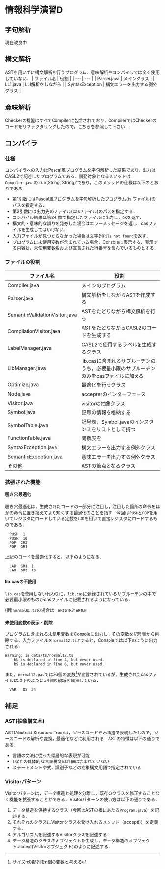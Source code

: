 # 情報科学演習D

## 字句解析
現在改良中

## 構文解析
ASTを用いずに構文解析を行うプログラム．意味解析やコンパイラでは全く使用していない．
| ファイル名 | 役割 |
| --- | --- |
| Parser.java | メインクラス |
| LL1.java | LL1解析をしながら |
| SyntaxException | 構文エラーを出力する例外クラス |

## 意味解析
Checkerの機能はすべてCompilerに包含されており，CompilerではCheckerのコードをリファクタリングしたので，こちらを参照して下さい．

## コンパイラ
### 仕様
コンパイラへの入力はPascal風プログラムを字句解析した結果であり，出力はCASL2で記述したプログラムである．開発対象となるメソッドは `Compiler.java`の`run(String, String)'であり，このメソッドの仕様は以下のとおりである．
- 第1引数にはPascal風プログラムを字句解析したプログラム(ts ファイル)のパスを指定する．
- 第2引数には出力先のファイル(casファイル)のパスを指定する．
- コンパイル結果は第2引数で指定したファイルに出力し，`OK`を返す．
- 構文的・意味的な誤りを発券した場合はエラーメッセージを返し，casファイルを生成してはいけない．
- 入力ファイルが見つからなかった場合は文字列`File not found`を返す．
- プログラムに未使用変数が含まれている場合，Consoleに表示する．表示する内容は，未使用変数名および宣言された行番号を含んでいるものとする．

### ファイルの役割
| ファイル名 | 役割 |
| ---- | ---- |
| Compiler.java | メインのプログラム |
| Parser.java | 構文解析をしながらASTを作成する |
| SemanticValidationVisitor.java | ASTをたどりながら構文解析を行う |
| CompilationVisitor.java | ASTをたどりながらCASL2のコードを生成する |
| LabelManager.java | CASL2で使用するラベルを生成するクラス |
| LibManager.java | lib.casに含まれるサブルーチンのうち，必要最小限のサブルーチンのみをcasファイルに加える |
| Optimize.java | 最適化を行うクラス |
| Node.java | accepterのインターフェース |
| Visitor.java | visitorの抽象クラス |
| Symbol.java | 記号の情報を格納する |
| SymbolTable.java | 記号表，Symbol.javaのインスタンスをリストとして持つ |
| FunctionTable.java | 関数表を |
| SyntaxException.java | 構文エラーを出力する例外クラス |
| SemanticException.java | 意味エラーを出力する例外クラス |
| その他 | ASTの節点となるクラス |

### 拡張された機能
#### 覗き穴最適化
覗き穴最適化は，生成されたコードの一部分に注目し，注目した箇所の命令をほかの命令に置き換えてより短くする最適化のことを指す．今回は`PUSH`と`POP`を用いてレジスタにロードしている定数を`LAD`を用いて直接レジスタにロードするものである．
``` 
  PUSH  1
  PUSH  10
  POP  GR2
  POP  GR1
```
上記のコードを最適化すると，以下のようになる．
```
  LAD  GR1, 1
  LAD  GR2, 10
```

#### lib.casの不使用
`lib.cas`を使用しない代わりに，`lib.cas`に登録されているサブルーチンの中で必要最小限のものがcasファイルに記載されるようになっている．

(例)`normal01.ts`の場合は，`WRTSTR`と`WRTLN`

#### 未使用変数の表示・削除
プログラムに含まれる未使用変数をConsoleに出力し，その変数を記号表から削除する．入力ファイルを`normal12.ts`とすると，Consoleでは以下のように出力される．
~~~
Warning: in data/ts/normal12.ts
	bb is declared in line 4, but never used.
	b9 is declared in line 6, but never used.
~~~
また，`normal12.pas`では36個の変数[^1]が宣言されているが，生成されたcasファイルは以下のように34個の領域を確保している．
~~~
  VAR	DS	34
~~~

## 補足
### AST(抽象構文木)
AST(Abstract Structure Tree)は，ソースコードを木構造で表現したもので，ソースコードの解析や変換，最適化などに利用される．ASTの特徴は以下の通りである．
- 言語の文法に従った階層的な表現﻿が可能
- `(`などの具体的な言語構文の詳細は含まれていない
- ステートメントや式、識別子などの抽象構文用語で指定されている﻿

### Visitorパターン
Visitorパターンは，データ構造と処理を分離し，既存のクラスを修正することなく機能を拡張することができる．Visitorパターンの使い方は以下の通りである．
1. データ構造を保持するクラス（今回はASTの根にあたる`Program.java`）を記述する．
2. それぞれのクラスにVisitorクラスを受け入れるメソッド（accept()）を定義する．
3. アルゴリズムを記述するVisitorクラスを記述する．
4. データ構造のクラスのオブジェクトを生成し，データ構造のオブジェクト.accept(Visitorオブジェクト)のように記述する．

[^1]: サイズnの配列をn個の変数と考える
